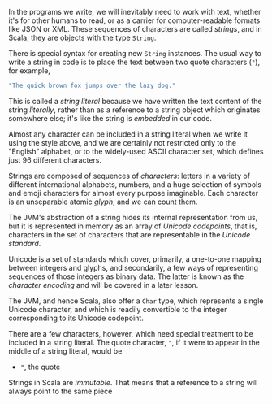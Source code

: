 
In the programs we write, we will inevitably need to work with text, whether it's for other humans to read, or
as a carrier for computer-readable formats like JSON or XML. These sequences of characters are called _strings_,
and in Scala, they are objects with the type `String`.

There is special syntax for creating new `String` instances. The usual way to write a string in code is to place
the text between two quote characters (`"`), for example,
```scala
"The quick brown fox jumps over the lazy dog."
```

This is called a _string literal_ because we have written the text content of the string _literally_, rather
than as a reference to a string object which originates somewhere else; it's like the string is _embedded_ in
our code.

Almost any character can be included in a string literal when we write it using the style above, and we are
certainly not restricted only to the "English" alphabet, or to the widely-used ASCII character set, which
defines just 96 different characters.

Strings are composed of sequences of _characters_: letters in a variety of different international alphabets,
numbers, and a huge selection of symbols and emoji characters for almost every purpose imaginable. Each
character is an unseparable atomic _glyph_, and we can count them.

The JVM's abstraction of a string hides its internal representation from us, but it is represented in memory as
an array of _Unicode codepoints_, that is, characters in the set of characters that are representable in the
_Unicode standard_.

Unicode is a set of standards which cover, primarily, a one-to-one mapping between integers and glyphs, and
secondarily, a few ways of representing sequences of those integers as binary data. The latter is known as the
_character encoding_ and will be covered in a later lesson.

The JVM, and hence Scala, also offer a `Char` type, which represents a single Unicode character, and which is
readily convertible to the integer corresponding to its Unicode codepoint.

There are a few characters, however, which need special treatment to be included in a string literal. The quote
character, `"`, if it were to appear in the middle of a string literal, would be 
- `"`, the quote


Strings in Scala are _immutable_. That means that a reference to a string will always point to the same piece
